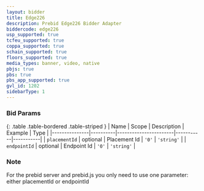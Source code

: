 ```yaml
---
layout: bidder
title: Edge226
description: Prebid Edge226 Bidder Adapter
biddercode: edge226
usp_supported: true
tcfeu_supported: true
coppa_supported: true
schain_supported: true
floors_supported: true
media_types: banner, video, native
pbjs: true
pbs: true
pbs_app_supported: true
gvl_id: 1202
sidebarType: 1
---
```


### Bid Params

{: .table .table-bordered .table-striped }
| Name          | Scope    | Description           | Example   | Type      |
|---------------|----------|-----------------------|-----------|-----------|
| `placementId`      | optional | Placement Id         | `'0'`    | `'string'` |
| `endpointId`      | optional | Endpoint Id         | `'0'`    | `'string'` |

### Note

For the prebid server and prebid.js you only need to use one parameter: either placementId or endpointId

